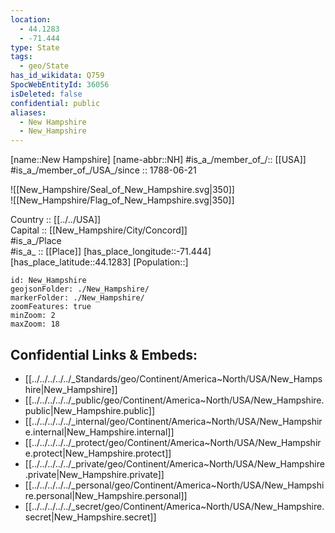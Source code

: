 ```yaml
---
location:
  - 44.1283
  - -71.444
type: State
tags:
  - geo/State
has_id_wikidata: Q759
SpocWebEntityId: 36056
isDeleted: false
confidential: public
aliases:
  - New Hampshire
  - New_Hampshire
---
```

[name::New Hampshire] 
[name-abbr::NH] 
#is_a_/member_of_/:: [[USA]]
#is_a_/member_of_/USA_/since :: 1788-06-21 

![[New_Hampshire/Seal_of_New_Hampshire.svg|350]]  
![[New_Hampshire/Flag_of_New_Hampshire.svg|350]]  

Country :: [[../../USA]]  
Capital :: [[New_Hampshire/City/Concord]]  
#is_a_/Place  
#is_a_ :: [[Place]] 
[has_place_longitude::-71.444] 
[has_place_latitude::44.1283] 
[Population::] 



```leaflet
id: New_Hampshire
geojsonFolder: ./New_Hampshire/
markerFolder: ./New_Hampshire/
zoomFeatures: true 
minZoom: 2 
maxZoom: 18
```


## Confidential Links & Embeds: 
- [[../../../../../_Standards/geo/Continent/America~North/USA/New_Hampshire|New_Hampshire]] 
- [[../../../../../_public/geo/Continent/America~North/USA/New_Hampshire.public|New_Hampshire.public]] 
- [[../../../../../_internal/geo/Continent/America~North/USA/New_Hampshire.internal|New_Hampshire.internal]] 
- [[../../../../../_protect/geo/Continent/America~North/USA/New_Hampshire.protect|New_Hampshire.protect]] 
- [[../../../../../_private/geo/Continent/America~North/USA/New_Hampshire.private|New_Hampshire.private]] 
- [[../../../../../_personal/geo/Continent/America~North/USA/New_Hampshire.personal|New_Hampshire.personal]] 
- [[../../../../../_secret/geo/Continent/America~North/USA/New_Hampshire.secret|New_Hampshire.secret]] 

